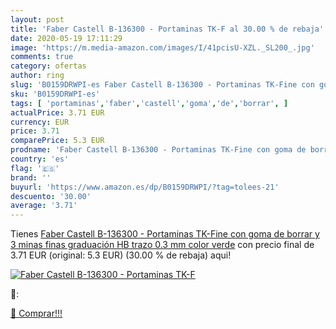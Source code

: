 ```yaml
---
layout: post
title: 'Faber Castell B-136300 - Portaminas TK-F al 30.00 % de rebaja'
date: 2020-05-19 17:11:29
image: 'https://m.media-amazon.com/images/I/41pcisU-XZL._SL200_.jpg'
comments: true
category: ofertas
author: ring
slug: 'B0159DRWPI-es Faber Castell B-136300 - Portaminas TK-Fine con goma de...'
sku: 'B0159DRWPI-es'
tags: [ 'portaminas','faber','castell','goma','de','borrar', ]
actualPrice: 3.71 EUR
currency: EUR
price: 3.71
comparePrice: 5.3 EUR
prodname: 'Faber Castell B-136300 - Portaminas TK-Fine con goma de borrar y 3 minas finas  graduación HB  trazo 0.3 mm  color verde'
country: 'es'
flag: '🇪🇸'
brand: ''
buyurl: 'https://www.amazon.es/dp/B0159DRWPI/?tag=tolees-21'
descuento: '30.00'
average: '3.71'
---
```


Tienes [Faber Castell B-136300 - Portaminas TK-Fine con goma de borrar y 3 minas finas  graduación HB  trazo 0.3 mm  color verde](https://www.amazon.es/dp/B0159DRWPI/?tag=tolees-21) con precio final de  3.71 EUR (original: 5.3 EUR) (30.00 %  de rebaja) aqui!

[![Faber Castell B-136300 - Portaminas TK-F](https://m.media-amazon.com/images/I/41pcisU-XZL._SL200_.jpg)](https://www.amazon.es/dp/B0159DRWPI/?tag=tolees-21)

🔎:


[🛒 Comprar!!!](https://www.amazon.es/dp/B0159DRWPI/?tag=tolees-21)
